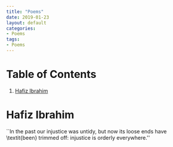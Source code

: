 ```yaml
---
title: "Poems"
date: 2019-01-23
layout: default
categories: 
- Poems
tags: 
- Poems
---
```


# Table of Contents

1.  [Hafiz Ibrahim](#orgd0f99af)


<a id="orgd0f99af"></a>

# Hafiz Ibrahim

\`\`In the past our injustice was untidy, but now its loose ends have \textit{been} trimmed off: injustice is orderly everywhere.''
